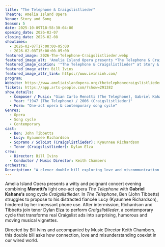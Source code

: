 ```yaml
---
title: "The Telephone & Craigslistlieder"
Theatre: Amelia Island Opera
Venue: Story and Song
Season: 5
date: 2025-10-09T18:58:30-04:00
opening_date: 2026-02-07
closing_date: 2026-02-08
showtimes:
  - 2026-02-07T17:00:00-05:00
  - 2026-02-08T15:00:00-05:00
featured_image: 2026-The-Telephone-Craigslistlieder.webp
featured_image_alt: 'Amelia Island Opera presents *The Telephone & Craigslistlieder*'
featured_image_caption: '"The Telephone & Craigslistlieder" at Story & Song'
featured_image_attr: Bill Ivins
featured_image_attr_link: https://www.ivinsink.com/
program:
Website: https://www.ameliaislandopera.org/thetelephonecraigslistlieder
Tickets: https://app.arts-people.com/?show=291382
show_details:
  - Composer / Music: "Gian Carlo Menotti (The Telephone), Gabriel Kahane (Craigslistlieder)"
  - Year: "1947 (The Telephone) / 2006 (Craigslistlieder)"
  - Form: "One-act opera & contemporary song cycle"
Genres:
  - Opera
  - Song cycle
  - Contemporary
cast:
  - Ben: John Tibbetts
  - Lucy: Kyaunnee Richardson
  - Soprano / Soloist (Craigslistlieder): Kyaunnee Richardson
  - Tenor (Craigslistlieder): Dylan Elza
crew:
  - Director: Bill Ivins
  - Conductor / Music Director: Keith Chambers
orchestra:
Description: "A clever double bill exploring love and miscommunication in the digital age through opera and modern song."
---
```

Amelia Island Opera presents a witty and poignant concert evening combining **Menotti’s** light one-act opera *The Telephone* with **Gabriel Kahane’s** song cycle *Craigslistlieder*. In *The Telephone*, Ben (John Tibbetts) struggles to propose to his distracted fiancée Lucy (Kyaunnee Richardson), hindered by her incessant phone use. After intermission, Richardson and Tibbetts join tenor Dylan Elza to perform *Craigslistlieder*, a contemporary cycle that transforms real Craigslist ads into surprising, humorous and moving musical vignettes.  

Directed by Bill Ivins and accompanied by Music Director Keith Chambers, this double bill asks how connection, love and misunderstanding coexist in our wired world.  
